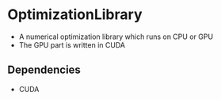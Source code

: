 # OptimizationLibrary
* A numerical optimization library which runs on CPU or GPU
* The GPU part is written in CUDA

## Dependencies
* CUDA
